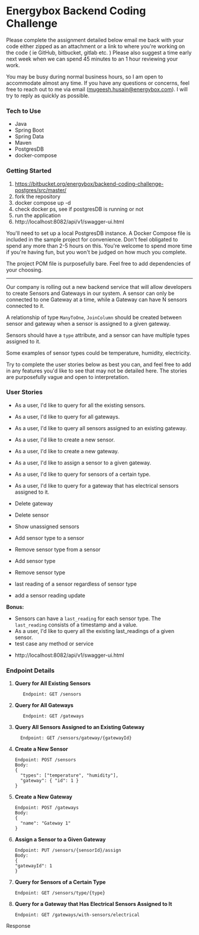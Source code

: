 # Energybox Backend Coding Challenge

Please complete the assignment detailed below email me back with your code either zipped as an attachment or a link to where you're working on the code ( ie GitHub, bitbucket, gitlab etc. ) Please also suggest a time early next week when we can spend 45 minutes to an 1 hour reviewing your work.

You may be busy during normal business hours, so I am open to accommodate almost any time. If you have any questions or concerns, feel free to reach out to me via email (mugeesh.husain@energybox.com). I will try to reply as quickly as possible.

### Tech to Use

- Java
- Spring Boot
- Spring Data
- Maven
- PostgresDB
- docker-compose

### Getting Started
1. https://bitbucket.org/energybox/backend-coding-challenge-postgres/src/master/
2. fork the repository
3. docker compose up -d
4. check docker ps, see if postgresDB is running or not
5. run the application
6. http://localhost:8082/api/v1/swagger-ui.html

You'll need to set up a local PostgresDB instance. A Docker Compose file is included in the sample project for convenience.
Don't feel obligated to spend any more than 2-5 hours on this. You're welcome to spend more time if you're having fun, but you won't be judged on how much you complete.

The project POM file is purposefully bare. Feel free to add dependencies of your choosing.

---

Our company is rolling out a new backend service that will allow developers to create Sensors and Gateways in our system. A sensor can only be connected to one Gateway at a time, while a Gateway can have N sensors connected to it.

A relationship of type `ManyToOne`, `JoinColumn` should be created between sensor and gateway when a sensor is assigned to a given gateway.

Sensors should have a `type` attribute, and a sensor can have multiple types assigned to it.

Some examples of sensor types could be temperature, humidity, electricity.

Try to complete the user stories below as best you can, and feel free to add in any features you'd like to see that may not be detailed here. The stories are purposefully vague and open to interpretation.

### User Stories

- As a user, I'd like to query for all the existing sensors.
- As a user, I'd like to query for all gateways.
- As a user, I'd like to query all sensors assigned to an existing gateway.
- As a user, I'd like to create a new sensor.
- As a user, I'd like to create a new gateway.
- As a user, I'd like to assign a sensor to a given gateway.
- As a user, I'd like to query for sensors of a certain type.
- As a user, I'd like to query for a gateway that has electrical sensors assigned to it.
- Delete gateway
- Delete sensor
- Show unassigned sensors
- Add sensor type to a sensor
- Remove sensor type from a sensor

- Add sensor type
- Remove sensor type

- last reading of a sensor regardless of sensor type

- add a sensor reading update

**Bonus:**
- Sensors can have a `last_reading` for each sensor type. The `last_reading` consists of a timestamp and a value.
- As a user, I'd like to query all the existing last_readings of a given sensor.
- test case any method or service



* http://localhost:8082/api/v1/swagger-ui.html

### Endpoint Details

1. **Query for All Existing Sensors**
    ```
       Endpoint: GET /sensors
    ```
2. **Query for All Gateways**
    ```
       Endpoint: GET /gateways
    ``` 
3. **Query All Sensors Assigned to an Existing Gateway**
    ```
      Endpoint: GET /sensors/gateway/{gatewayId}
    ```
4. **Create a New Sensor**
    ```
    Endpoint: POST /sensors
    Body:
    {
      "types": ["temperature", "humidity"],
      "gateway": { "id": 1 }
    }
    ```

5. **Create a New Gateway**
    ```
    Endpoint: POST /gateways
    Body:
    {
      "name": "Gateway 1"
    }
    ```

6. **Assign a Sensor to a Given Gateway**
    ```
    Endpoint: PUT /sensors/{sensorId}/assign
    Body:
    {
    "gatewayId": 1
    }
    ```
 7. **Query for Sensors of a Certain Type**
    ```
    Endpoint: GET /sensors/type/{type}
    ```
8. **Query for a Gateway that Has Electrical Sensors Assigned to It**
   ```
   Endpoint: GET /gateways/with-sensors/electrical
   ```
   

Response 
